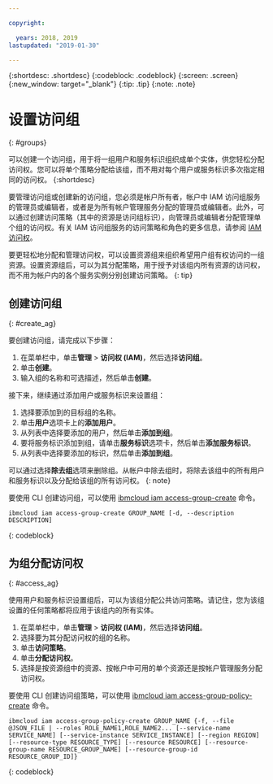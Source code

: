 ```yaml
---

copyright:

  years: 2018, 2019
lastupdated: "2019-01-30"

---
```


{:shortdesc: .shortdesc}
{:codeblock: .codeblock}
{:screen: .screen}
{:new_window: target="_blank"}
{:tip: .tip}
{:note: .note}


# 设置访问组
{: #groups}

可以创建一个访问组，用于将一组用户和服务标识组织成单个实体，供您轻松分配访问权。您可以将单个策略分配给该组，而不用对每个用户或服务标识多次指定相同的访问权。
{:shortdesc}

要管理访问组或创建新的访问组，您必须是帐户所有者，帐户中 IAM 访问组服务的管理员或编辑者，或者是为所有帐户管理服务分配的管理员或编辑者。此外，可以通过创建访问策略（其中的资源是访问组标识），向管理员或编辑者分配管理单个组的访问权。有关 IAM 访问组服务的访问策略和角色的更多信息，请参阅 [IAM 访问权](/docs/iam?topic=iam-userroles#userroles)。

要更轻松地分配和管理访问权，可以设置资源组来组织希望用户组有权访问的一组资源。设置资源组后，可以为其分配策略，用于授予对该组内所有资源的访问权，而不用为帐户内的各个服务实例分别创建访问策略。
{: tip}

## 创建访问组
{: #create_ag}

要创建访问组，请完成以下步骤：

1. 在菜单栏中，单击**管理** &gt; **访问权 (IAM)**，然后选择**访问组**。
2. 单击**创建**。
3. 输入组的名称和可选描述，然后单击**创建**。

接下来，继续通过添加用户或服务标识来设置组：

1. 选择要添加到的目标组的名称。
2. 单击**用户**选项卡上的**添加用户**。 
3. 从列表中选择要添加的用户，然后单击**添加到组**。
4. 要将服务标识添加到组，请单击**服务标识**选项卡，然后单击**添加服务标识**。
5. 从列表中选择要添加的标识，然后单击**添加到组**。

可以通过选择**除去组**选项来删除组。从帐户中除去组时，将除去该组中的所有用户和服务标识以及分配给该组的所有访问权。
{: note}

要使用 CLI 创建访问组，可以使用 [ibmcloud iam access-group-create](/docs/cli/reference/ibmcloud?topic=cloud-cli-ibmcloud_commands_iam#ibmcloud_iam_access_group_create) 命令。
```
ibmcloud iam access-group-create GROUP_NAME [-d, --description DESCRIPTION]
```
{: codeblock}


## 为组分配访问权
{: #access_ag}

使用用户和服务标识设置组后，可以为该组分配公共访问策略。请记住，您为该组设置的任何策略都将应用于该组内的所有实体。

1. 在菜单栏中，单击**管理** &gt; **访问权 (IAM)**，然后选择**访问组**。
2. 选择要为其分配访问权的组的名称。 
3. 单击**访问策略**。
4. 单击**分配访问权**。 
5. 选择是按资源组中的资源、按帐户中可用的单个资源还是按帐户管理服务分配访问权。

要使用 CLI 创建访问组策略，可以使用 [ibmcloud iam access-group-policy-create](/docs/cli/reference/ibmcloud?topic=cloud-cli-ibmcloud_commands_iam#ibmcloud_iam_access_group_policy_create) 命令。
```
ibmcloud iam access-group-policy-create GROUP_NAME {-f, --file @JSON_FILE | --roles ROLE_NAME1,ROLE_NAME2... [--service-name SERVICE_NAME] [--service-instance SERVICE_INSTANCE] [--region REGION] [--resource-type RESOURCE_TYPE] [--resource RESOURCE] [--resource-group-name RESOURCE_GROUP_NAME] [--resource-group-id RESOURCE_GROUP_ID]}
```
{: codeblock}


